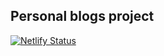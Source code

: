 ## Personal blogs project
[![Netlify Status](https://api.netlify.com/api/v1/badges/81691ded-e694-4ff0-b9b7-2f92afe4a328/deploy-status)](https://app.netlify.com/sites/elastic-brahmagupta-20bc13/deploys)
